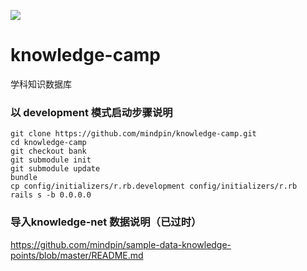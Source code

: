 ![](http://mindpin.oss-cn-hangzhou.aliyuncs.com/image_service/images/CehsqqjM/CehsqqjM.png)

knowledge-camp
==============

学科知识数据库

### 以 development 模式启动步骤说明
```
git clone https://github.com/mindpin/knowledge-camp.git
cd knowledge-camp
git checkout bank
git submodule init
git submodule update
bundle
cp config/initializers/r.rb.development config/initializers/r.rb
rails s -b 0.0.0.0
```

### 导入knowledge-net 数据说明（已过时）
https://github.com/mindpin/sample-data-knowledge-points/blob/master/README.md
